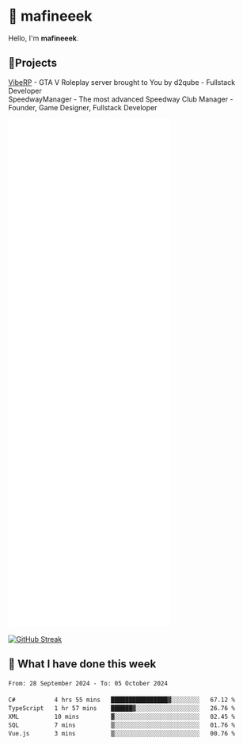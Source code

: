 # 👋 mafineeek
Hello, I'm **mafineeek**.

## 📝Projects

[VibeRP](https://v-rp.pl) - GTA V Roleplay server brought to You by d2qube - Fullstack Developer<br/>
SpeedwayManager - The most advanced Speedway Club Manager - Founder, Game Designer, Fullstack Developer


![](./github-metrics.svg)

[![GitHub Streak](https://streak-stats.demolab.com/?user=mafineeek)](https://git.io/streak-stats)

## 📰 What I have done this week
<!--START_SECTION:waka-->

```txt
From: 28 September 2024 - To: 05 October 2024

C#           4 hrs 55 mins   ████████████████▓░░░░░░░░   67.12 %
TypeScript   1 hr 57 mins    ██████▓░░░░░░░░░░░░░░░░░░   26.76 %
XML          10 mins         ▓░░░░░░░░░░░░░░░░░░░░░░░░   02.45 %
SQL          7 mins          ▒░░░░░░░░░░░░░░░░░░░░░░░░   01.76 %
Vue.js       3 mins          ▒░░░░░░░░░░░░░░░░░░░░░░░░   00.76 %
```

<!--END_SECTION:waka-->
